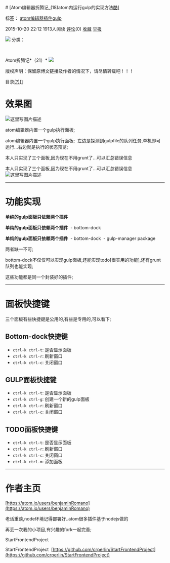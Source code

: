 # [Atom编辑器折腾记_(18)atom内运行gulp的实现方法[酷\]](http://blog.csdn.net/crper/article/details/49284259)

标签： [atom](http://www.csdn.net/tag/atom)[编辑器](http://www.csdn.net/tag/%e7%bc%96%e8%be%91%e5%99%a8)[插件](http://www.csdn.net/tag/%e6%8f%92%e4%bb%b6)[gulp](http://www.csdn.net/tag/gulp)

2015-10-20 22:12 1913人阅读 [评论](http://blog.csdn.net/crper/article/details/49284259#comments)(0) [收藏](javascript:void(0);) [举报](http://blog.csdn.net/crper/article/details/49284259#report)

![](http://static.blog.csdn.net/images/category_icon.jpg) 分类：

 

Atom折腾记*（21）* ![](http://static.blog.csdn.net/images/arrow_triangle%20_down.jpg)

版权声明：保留原博文链接及作者的情况下，请尽情转载吧！！！

目录[(?)](http://blog.csdn.net/crper/article/details/49284259#)[[\]](http://blog.csdn.net/crper/article/details/49284259#)

# 效果图

![这里写图片描述](http://img.blog.csdn.net/20151020215535684)

atom编辑器内置一个gulp执行面板; 

atom编辑器内置一个gulp执行面板; 
左边是探测到gulpfile的队列任务,单机即可运行…右边就是执行的状态预览;

本人只实现了三个面板,因为现在不用grunt了…可以汇总错误信息 

本人只实现了三个面板,因为现在不用grunt了…可以汇总错误信息 
![这里写图片描述](http://img.blog.csdn.net/20151020220314298)

------

# 功能实现

**单纯的gulp面板只依赖两个插件** 

**单纯的gulp面板只依赖两个插件** 
\- bottom-dock 

**单纯的gulp面板只依赖两个插件** 
\- bottom-dock 
\- gulp-manager package

两者缺一不可;

bottom-dock不仅仅可以实现gulp面板,还能实现todo[很实用的功能],还有grunt队列也能实现;

这些功能都是同一个封装好的插件;

------

# 面板快捷键

三个面板有些快捷键是公用的,有些是专用的,可以看下;

## Bottom-dock快捷键

- `ctrl-k ctrl-t`: 是否显示面板
- `ctrl-k ctrl-r`: 刷新窗口
- `ctrl-k ctrl-c`: 关闭窗口

## GULP面板快捷键

- `ctrl-k ctrl-t`: 是否显示面板
- `ctrl-k ctrl-g`: 创建一个新的gulp面板
- `ctrl-k ctrl-r`: 刷新窗口
- `ctrl-k ctrl-c`: 关闭窗口

## TODO面板快捷键

- `ctrl-k ctrl-t`: 是否显示面板
- `ctrl-k ctrl-r`: 刷新窗口
- `ctrl-k ctrl-c`: 关闭窗口
- `ctrl-k ctrl-m`: 添加面板

------

# 作者主页

[https://atom.io/users/benjaminRomano](https://atom.io/users/benjaminRomano)

老话重谈,node环境记得部署好..atom很多插件基于nodejs做的

再丢一次我的小项目,有兴趣的fork一起完善;

StartFrontendProject 

StartFrontendProject 
[https://github.com/crperlin/StartFrontendProject](https://github.com/crperlin/StartFrontendProject)

